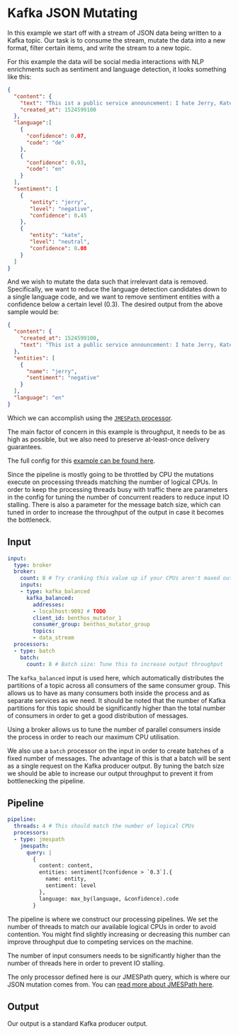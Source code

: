 Kafka JSON Mutating
===================

In this example we start off with a stream of JSON data being written to a Kafka
topic. Our task is to consume the stream, mutate the data into a new format,
filter certain items, and write the stream to a new topic.

For this example the data will be social media interactions with NLP enrichments
such as sentiment and language detection, it looks something like this:

``` json
{
  "content": {
    "text": "This ist a public service announcement: I hate Jerry, Kate is okay.",
    "created_at": 1524599100
  },
  "language":[
    {
      "confidence": 0.07,
      "code": "de"
    },
    {
      "confidence": 0.93,
      "code": "en"
    }
  ],
  "sentiment": [
    {
       "entity": "jerry",
       "level": "negative",
       "confidence": 0.45
    },
    {
       "entity": "kate",
       "level": "neutral",
       "confidence": 0.08
    }
  ]
}
```

And we wish to mutate the data such that irrelevant data is removed.
Specifically, we want to reduce the language detection candidates down to a
single language code, and we want to remove sentiment entities with a confidence
below a certain level (0.3). The desired output from the above sample would be:

``` json
{
  "content": {
    "created_at": 1524599100,
    "text": "This ist a public service announcement: I hate Jerry, Kate is okay."
  },
  "entities": [
    {
      "name": "jerry",
      "sentiment": "negative"
    }
  ],
  "language": "en"
}
```

Which we can accomplish using the [`JMESPath` processor][jmespath-processor].

The main factor of concern in this example is throughput, it needs to be as high
as possible, but we also need to preserve at-least-once delivery guarantees.

The full config for this [example can be found here][example].

Since the pipeline is mostly going to be throttled by CPU the mutations execute
on processing threads matching the number of logical CPUs. In order to keep the
processing threads busy with traffic there are parameters in the config for
tuning the number of concurrent readers to reduce input IO stalling. There is
also a parameter for the message batch size, which can tuned in order to
increase the throughput of the output in case it becomes the bottleneck.

## Input

``` yaml
input:
  type: broker
  broker:
    count: 8 # Try cranking this value up if your CPUs aren't maxed out
    inputs:
    - type: kafka_balanced
      kafka_balanced:
        addresses:
        - localhost:9092 # TODO
        client_id: benthos_mutator_1
        consumer_group: benthos_mutator_group
        topics:
        - data_stream
  processors:
  - type: batch
    batch:
      count: 8 # Batch size: Tune this to increase output throughput
```

The `kafka_balanced` input is used here, which automatically distributes the
partitions of a topic across all consumers of the same consumer group. This
allows us to have as many consumers both inside the process and as separate
services as we need. It should be noted that the number of Kafka partitions for
this topic should be significantly higher than the total number of consumers in
order to get a good distribution of messages.

Using a broker allows us to tune the number of parallel consumers inside the
process in order to reach our maximum CPU utilisation.

We also use a `batch` processor on the input in order to create batches of a
fixed number of messages. The advantage of this is that a batch will be sent as
a single request on the Kafka producer output. By tuning the batch size we
should be able to increase our output throughput to prevent it from
bottlenecking the pipeline.

## Pipeline

``` yaml
pipeline:
  threads: 4 # This should match the number of logical CPUs
  processors:
  - type: jmespath
    jmespath:
      query: |
        {
          content: content,
          entities: sentiment[?confidence > `0.3`].{
            name: entity,
            sentiment: level
          },
          language: max_by(language, &confidence).code
        }
```

The pipeline is where we construct our processing pipelines. We set the number
of threads to match our available logical CPUs in order to avoid contention. You
might find slightly increasing or decreasing this number can improve throughput
due to competing services on the machine.

The number of input consumers needs to be significantly higher than the number
of threads here in order to prevent IO stalling.

The only processor defined here is our JMESPath query, which is where our JSON
mutation comes from. You can [read more about JMESPath here][jmespath].

## Output

Our output is a standard Kafka producer output.

[jmespath]: http://jmespath.org/
[jmespath-processor]: ../processors/README.md#jmespath
[example]: ./kafka-json-mutating.yaml
